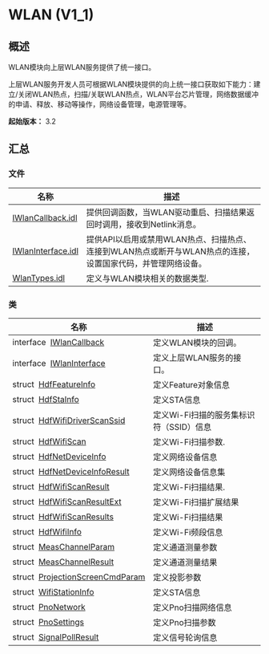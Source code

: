 # WLAN (V1_1)


## 概述

WLAN模块向上层WLAN服务提供了统一接口。

上层WLAN服务开发人员可根据WLAN模块提供的向上统一接口获取如下能力：建立/关闭WLAN热点，扫描/关联WLAN热点，WLAN平台芯片管理，网络数据缓冲的申请、释放、移动等操作，网络设备管理，电源管理等。

**起始版本：** 3.2


## 汇总


### 文件

| 名称 | 描述 | 
| -------- | -------- |
| [IWlanCallback.idl](_i_wlan_callback_8idl_v11.md) | 提供回调函数，当WLAN驱动重启、扫描结果返回时调用，接收到Netlink消息。 | 
| [IWlanInterface.idl](_i_wlan_interface_8idl_v11.md) | 提供API以启用或禁用WLAN热点、扫描热点、连接到WLAN热点或断开与WLAN热点的连接，设置国家代码，并管理网络设备。 | 
| [WlanTypes.idl](_wlan_types_8idl_v11.md) | 定义与WLAN模块相关的数据类型. | 


### 类

| 名称 | 描述 | 
| -------- | -------- |
| interface&nbsp;&nbsp;[IWlanCallback](interface_i_wlan_callback_v11.md) | 定义WLAN模块的回调。 | 
| interface&nbsp;&nbsp;[IWlanInterface](interface_i_wlan_interface_v11.md) | 定义上层WLAN服务的接口。 | 
| struct&nbsp;&nbsp;[HdfFeatureInfo](_hdf_feature_info_v11.md) | 定义Feature对象信息 | 
| struct&nbsp;&nbsp;[HdfStaInfo](_hdf_sta_info_v11.md) | 定义STA信息 | 
| struct&nbsp;&nbsp;[HdfWifiDriverScanSsid](_hdf_wifi_driver_scan_ssid_v11.md) | 定义Wi-Fi扫描的服务集标识符（SSID）信息 | 
| struct&nbsp;&nbsp;[HdfWifiScan](_hdf_wifi_scan_v11.md) | 定义Wi-Fi扫描参数. | 
| struct&nbsp;&nbsp;[HdfNetDeviceInfo](_hdf_net_device_info_v11.md) | 定义网络设备信息 | 
| struct&nbsp;&nbsp;[HdfNetDeviceInfoResult](_hdf_net_device_info_result_v11.md) | 定义网络设备信息集 | 
| struct&nbsp;&nbsp;[HdfWifiScanResult](_hdf_wifi_scan_result_v11.md) | 定义Wi-Fi扫描结果. | 
| struct&nbsp;&nbsp;[HdfWifiScanResultExt](_hdf_wifi_scan_result_ext_v11.md) | 定义Wi-Fi扫描扩展结果 | 
| struct&nbsp;&nbsp;[HdfWifiScanResults](_hdf_wifi_scan_results_v11.md) | 定义Wi-Fi扫描结果 | 
| struct&nbsp;&nbsp;[HdfWifiInfo](_hdf_wifi_info_v11.md) | 定义Wi-Fi频段信息 | 
| struct&nbsp;&nbsp;[MeasChannelParam](_meas_channel_param_v11.md) | 定义通道测量参数 | 
| struct&nbsp;&nbsp;[MeasChannelResult](_meas_channel_result_v11.md) | 定义通道测量结果 | 
| struct&nbsp;&nbsp;[ProjectionScreenCmdParam](_projection_screen_cmd_param_v11.md) | 定义投影参数 | 
| struct&nbsp;&nbsp;[WifiStationInfo](_wifi_station_info_v11.md) | 定义STA信息 | 
| struct&nbsp;&nbsp;[PnoNetwork](_pno_network_v11.md) | 定义Pno扫描网络信息 | 
| struct&nbsp;&nbsp;[PnoSettings](_pno_settings_v11.md) | 定义Pno扫描参数 | 
| struct&nbsp;&nbsp;[SignalPollResult](_signal_poll_result_v11.md) | 定义信号轮询信息 | 
